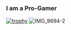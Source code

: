 ### I am a Pro-Gamer

<!--
**KeiyaNimura/KeiyaNimura** is a ✨ _special_ ✨ repository because its `README.md` (this file) appears on your GitHub profile.

Here are some ideas to get you started:

- 🔭 I’m currently working on ...
- 🌱 I’m currently learning ...
- 👯 I’m looking to collaborate on ...
- 🤔 I’m looking for help with ...
- 💬 Ask me about ...
- 📫 How to reach me: ...
- 😄 Pronouns: ...
- ⚡ Fun fact: ...
-->
[![trophy](https://github-profile-trophy.vercel.app/?username=KeiyaNimura)](https://github.com/ryo-ma/github-profile-trophy)
![IMG_9694-2](https://github.com/KeiyaNimura/KeiyaNimura/assets/107525125/14e25898-05af-4918-b9c1-be8df9a02d74)



